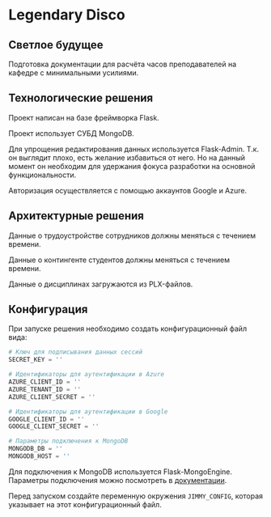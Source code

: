 # Legendary Disco

## Светлое будущее

Подготовка документации для расчёта часов преподавателей на кафедре с минимальными усилиями.

## Технологические решения

Проект написан на базе фреймворка Flask.

Проект использует СУБД MongoDB.

Для упрощения редактирования данных используется Flask-Admin. Т.к. он выглядит плохо, есть желание избавиться от 
него. Но на данный момент он необходим для удержания фокуса разработки на основной функциональности.

Авторизация осуществляется с помощью аккаунтов Google и Azure.

## Архитектурные решения

Данные о трудоустройстве сотрудников должны меняться с течением времени.

Данные о контингенте студентов должны меняться с течением времени.

Данные о дисциплинах загружаются из PLX-файлов.

## Конфигурация

При запуске решения необходимо создать конфигурационный файл вида:

```python
# Ключ для подписывания данных сессий
SECRET_KEY = ''

# Идентификаторы для аутентификации в Azure
AZURE_CLIENT_ID = ''
AZURE_TENANT_ID = ''
AZURE_CLIENT_SECRET = ''

# Идентификаторы для аутентификации в Google
GOOGLE_CLIENT_ID = ''
GOOGLE_CLIENT_SECRET = ''

# Параметры подключения к MongoDB
MONGODB_DB = ''
MONGODB_HOST = ''
```

Для подключения к MongoDB используется Flask-MongoEngine. Параметры подключения можно посмотреть в [документации](http://docs.mongoengine.org/projects/flask-mongoengine/en/latest/).

Перед запуском создайте переменную окружения `JIMMY_CONFIG`, которая указывает на этот конфигурационный файл.
